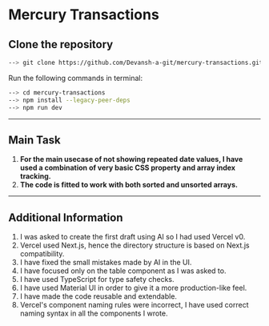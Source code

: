 # Mercury Transactions

## Clone the repository
```bash
--> git clone https://github.com/Devansh-a-git/mercury-transactions.git
```

Run the following commands in terminal:

```bash
--> cd mercury-transactions 
--> npm install --legacy-peer-deps
--> npm run dev
```

---

## Main Task

1. **For the main usecase of not showing repeated date values, I have used a combination of very basic CSS property and array index tracking.**  
2. **The code is fitted to work with both sorted and unsorted arrays.**

---

## Additional Information

1. I was asked to create the first draft using AI so I had used Vercel v0.  
2. Vercel used Next.js, hence the directory structure is based on Next.js compatibility.  
3. I have fixed the small mistakes made by AI in the UI.  
4. I have focused only on the table component as I was asked to.  
5. I have used TypeScript for type safety checks.  
6. I have used Material UI in order to give it a more production-like feel.  
7. I have made the code reusable and extendable.  
8. Vercel's component naming rules were incorrect, I have used correct naming syntax in all the components I wrote.
